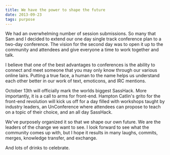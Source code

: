 ```yaml
---
title: We have the power to shape the future
date: 2013-09-23
tags: purpose 
---
```


We had an overwhelming number of session submissions. So many that Sam and I decided to extend our one day single track conference plan to a two-day conference. The vision for the second day was to open it up to the community and attendees and give everyone a time to work together and talk. 

I believe that one of the best advantages to conferences is the ability to connect and meet someone that you may only know through our various online lairs. Putting a true face, a human to the name helps us understand each other better in our work of text, emoticons, and IRC mentions. 

October 13th will officially mark the worlds biggest SassHack. More importantly, it is a call to arms for front-end. Hampton Catlin's grito for the front-end revolution will kick us off for a day filled with workshops taught by industry leaders, an UnConference where attendees can propose to teach on a topic of their choice, and an all day SassHack. 

We've purposely organized it so that we shape our own future. We are the leaders of the change we want to see. I look forward to see what the community comes up with, but I hope it results in many laughs, commits, merges, knowledge transfer, and exchange. 

And lots of drinks to celebrate. 
